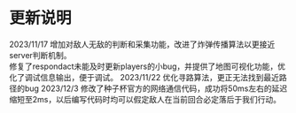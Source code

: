 # 更新说明  
2023/11/17 增加对敌人无敌的判断和采集功能，改进了炸弹传播算法以更接近server判断机制。   
修复了respondact未能及时更新players的小bug，并提供了地图可视化功能，优化了调试信息输出，便于调试。
2023/11/22 优化寻路算法，更正无法找到最近路径的bug
2023/12/3 修改了种子杯官方的网络通信代码，成功将50ms左右的延迟缩短至2ms，以后编写代码时均可以假定敌人在当前回合必定落后于我们行动。